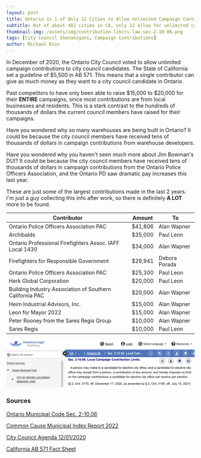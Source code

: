 ```yaml
---
layout: post
title: Ontario is 1 of Only 12 Cities to Allow Unlimited Campaign Contributions 
subtitle: Out of about 482 cities in CA, only 12 allow for unlimited campaign contributions, and Ontario is one of them.
thumbnail-img: /assets/img/contribution-limits-law-sec-2-10-06.png
tags: [City Council Shenanigans, Campaign Contributions]
author: Michael Rios
---
```


In December of 2020, the Ontario City Council voted to allow unlimited campaign contributions to city council candidates. The State of California set a guideline of $5,500 in AB 571. This means that a single contributor can give as much money as they want to a city council candidate in Ontario.

Past competitors to have only been able to raise $15,000 to $20,000 for their **ENTIRE** campaigns, since most contributions are from local businesses and residents. This is a stark contrast to the hundreds of thousands of dollars the current council members have raised for their campaigns.

Have you wondered why so many warehouses are being built in Ontario? It could be because the city council members have received tens of thousands of dollars in campaign contributions from warehouse developers.

Have you wondered why you haven't seen much more about Jim Bowman's DUI? It could be because the city council members have received tens of thousands of dollars in campaign contributions from the Ontario Police Officers Association, and the Ontario PD saw dramatic pay increases this last year.

These are just some of the largest contributions made in the last 2 years. I'm just a guy collecting this info after work, so there is definitely **A LOT** more to be found.

| Contributor                                              | Amount  | To             |
|----------------------------------------------------------|---------|----------------|
| Ontario Police Officers Association PAC                  | $41,806 | Alan Wapner    |
| Archibalds                                               | $35,000 | Paul Leon      |
| Ontario Professional Firefighters Assoc. IAFF Local 1430 | $34,000 | Alan Wapner    |
| Firefighters for Responsible Government                  | $29,941 | Debora Porada  |
| Ontario Police Officers Association PAC                  | $25,300 | Paul Leon      |
| Herk Global Corporation                                  | $20,000 | Paul Leon      |
| Building Industry Association of Southern California PAC | $20,000 | Alan Wapner    |
| Heim Industrial Advisors, Inc.                           | $15,000 | Alan Wapner    |
| Leon for Mayor 2022                                      | $15,000 | Alan Wapner    |
| Peter Rooney from the Sares Regis Group                  | $10,000 | Alan Wapner    |
| Sares Regis                                              | $10,000 | Paul Leon      |

![contribution limits law sec 2-10.06](/assets/img/contribution-limits-law-sec-2-10-06.png)

### Sources

[Ontario Municipal Code Sec. 2-10.06](https://codelibrary.amlegal.com/codes/ontarioca/latest/ontario_ca/0-0-0-65998)

[Common Cause Municipal Index Report 2022](https://www.commoncause.org/california/wp-content/uploads/2024/04/CA-Municipal-Index-Reportv3-Final.pdf)

[City Council Agenda 12/01/2020](https://www.ontarioca.gov/sites/default/files/Ontario-Files/City-Clerk-Records-Management/20201201Agenda.pdf)

[California AB 571 Fact Sheet](https://www.fppc.ca.gov/content/dam/fppc/NS-Documents/TAD/Campaign%20Documents/AB_571_Fact_Sheet_Final.pdf)
